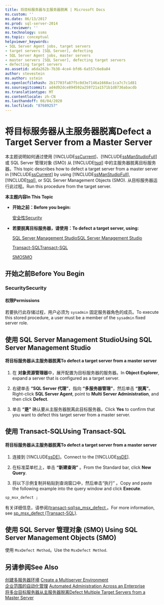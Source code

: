 ```yaml
---
title: 将目标服务器与主服务器脱离 | Microsoft Docs
ms.custom: ''
ms.date: 06/13/2017
ms.prod: sql-server-2014
ms.reviewer: ''
ms.technology: ssms
ms.topic: conceptual
helpviewer_keywords:
- SQL Server Agent jobs, target servers
- target servers [SQL Server], defecting
- SQL Server Agent jobs, master servers
- master servers [SQL Server], defecting target servers
- defecting target servers
ms.assetid: a6da262b-7b38-4ce4-bfd6-6a557c6e8a84
author: stevestein
ms.author: sstein
ms.openlocfilehash: 2b17703fa87f5c0d3e7146a1660ac1ca7c7c1d81
ms.sourcegitcommit: ad4d92dce894592a259721a1571b1d8736abacdb
ms.translationtype: MT
ms.contentlocale: zh-CN
ms.lasthandoff: 08/04/2020
ms.locfileid: "87689257"
---
```

# <a name="defect-a-target-server-from-a-master-server"></a><span data-ttu-id="b6a38-102">将目标服务器从主服务器脱离</span><span class="sxs-lookup"><span data-stu-id="b6a38-102">Defect a Target Server from a Master Server</span></span>
  <span data-ttu-id="b6a38-103">本主题说明如何通过使用 [!INCLUDE[ssCurrent](../../includes/sscurrent-md.md)]、[!INCLUDE[ssManStudioFull](../../includes/ssmanstudiofull-md.md)] 或 SQL Server 管理对象 (SMO) 从 [!INCLUDE[tsql](../../includes/tsql-md.md)] 中的主服务器脱离目标服务器。</span><span class="sxs-lookup"><span data-stu-id="b6a38-103">This topic describes how to defect a target server from a master server in [!INCLUDE[ssCurrent](../../includes/sscurrent-md.md)] by using [!INCLUDE[ssManStudioFull](../../includes/ssmanstudiofull-md.md)], [!INCLUDE[tsql](../../includes/tsql-md.md)], or SQL Server Management Objects (SMO).</span></span> <span data-ttu-id="b6a38-104">从目标服务器运行此过程。</span><span class="sxs-lookup"><span data-stu-id="b6a38-104">Run this procedure from the target server.</span></span>  
  
 <span data-ttu-id="b6a38-105">**本主题内容**</span><span class="sxs-lookup"><span data-stu-id="b6a38-105">**In This Topic**</span></span>  
  
-   <span data-ttu-id="b6a38-106">**开始之前：**</span><span class="sxs-lookup"><span data-stu-id="b6a38-106">**Before you begin:**</span></span>  
  
     [<span data-ttu-id="b6a38-107">安全性</span><span class="sxs-lookup"><span data-stu-id="b6a38-107">Security</span></span>](#Security)  
  
-   <span data-ttu-id="b6a38-108">**若要脱离目标服务器，请使用：**</span><span class="sxs-lookup"><span data-stu-id="b6a38-108">**To defect a target server, using:**</span></span>  
  
     [<span data-ttu-id="b6a38-109">SQL Server Management Studio</span><span class="sxs-lookup"><span data-stu-id="b6a38-109">SQL Server Management Studio</span></span>](#SSMSProcedure)  
  
     [<span data-ttu-id="b6a38-110">Transact-SQL</span><span class="sxs-lookup"><span data-stu-id="b6a38-110">Transact-SQL</span></span>](#TsqlProcedure)  
  
     [<span data-ttu-id="b6a38-111">SMO</span><span class="sxs-lookup"><span data-stu-id="b6a38-111">SMO</span></span>](#PowerShellProcedure)  
  
##  <a name="before-you-begin"></a><a name="BeforeYouBegin"></a> <span data-ttu-id="b6a38-112">开始之前</span><span class="sxs-lookup"><span data-stu-id="b6a38-112">Before You Begin</span></span>  
  
###  <a name="security"></a><a name="Security"></a> <span data-ttu-id="b6a38-113">Security</span><span class="sxs-lookup"><span data-stu-id="b6a38-113">Security</span></span>  
  
####  <a name="permissions"></a><a name="Permissions"></a> <span data-ttu-id="b6a38-114">权限</span><span class="sxs-lookup"><span data-stu-id="b6a38-114">Permissions</span></span>  
 <span data-ttu-id="b6a38-115">若要执行此存储过程，用户必须为 `sysadmin` 固定服务器角色的成员。</span><span class="sxs-lookup"><span data-stu-id="b6a38-115">To execute this stored procedure, a user must be a member of the `sysadmin` fixed server role.</span></span>  
  
##  <a name="using-sql-server-management-studio"></a><a name="SSMSProcedure"></a> <span data-ttu-id="b6a38-116">使用 SQL Server Management Studio</span><span class="sxs-lookup"><span data-stu-id="b6a38-116">Using SQL Server Management Studio</span></span>  
  
#### <a name="to-defect-a-target-server-from-a-master-server"></a><span data-ttu-id="b6a38-117">将目标服务器从主服务器脱离</span><span class="sxs-lookup"><span data-stu-id="b6a38-117">To defect a target server from a master server</span></span>  
  
1.  <span data-ttu-id="b6a38-118">在 **对象资源管理器**中，展开配置为目标服务器的服务器。</span><span class="sxs-lookup"><span data-stu-id="b6a38-118">In **Object Explorer**, expand a server that is configured as a target server.</span></span>  
  
2.  <span data-ttu-id="b6a38-119">右键单击 **“SQL Server 代理”**，指向 **“多服务器管理”**，然后单击 **“脱离”**。</span><span class="sxs-lookup"><span data-stu-id="b6a38-119">Right-click **SQL Server Agent**, point to **Multi Server Administration**, and then click **Defect**.</span></span>  
  
3.  <span data-ttu-id="b6a38-120">单击 **“是”** 确认要从主服务器脱离此目标服务器。</span><span class="sxs-lookup"><span data-stu-id="b6a38-120">Click **Yes** to confirm that you want to defect this target server from a master server.</span></span>  
  
##  <a name="using-transact-sql"></a><a name="TsqlProcedure"></a> <span data-ttu-id="b6a38-121">使用 Transact-SQL</span><span class="sxs-lookup"><span data-stu-id="b6a38-121">Using Transact-SQL</span></span>  
  
#### <a name="to-defect-a-target-server-from-a-master-server"></a><span data-ttu-id="b6a38-122">将目标服务器从主服务器脱离</span><span class="sxs-lookup"><span data-stu-id="b6a38-122">To defect a target server from a master server</span></span>  
  
1.  <span data-ttu-id="b6a38-123">连接到 [!INCLUDE[ssDE](../../includes/ssde-md.md)]。</span><span class="sxs-lookup"><span data-stu-id="b6a38-123">Connect to the [!INCLUDE[ssDE](../../includes/ssde-md.md)].</span></span>  
  
2.  <span data-ttu-id="b6a38-124">在标准菜单栏上，单击 **“新建查询”** 。</span><span class="sxs-lookup"><span data-stu-id="b6a38-124">From the Standard bar, click **New Query**.</span></span>  
  
3.  <span data-ttu-id="b6a38-125">将以下示例复制并粘贴到查询窗口中，然后单击“执行” 。</span><span class="sxs-lookup"><span data-stu-id="b6a38-125">Copy and paste the following example into the query window and click **Execute**.</span></span>  
  
```sql
sp_msx_defect ;  
```  
  
 <span data-ttu-id="b6a38-126">有关详细信息，请参阅[&#40;transact-sql&#41;sp_msx_defect ](/sql/relational-databases/system-stored-procedures/sp-msx-defect-transact-sql)。</span><span class="sxs-lookup"><span data-stu-id="b6a38-126">For more information, see [sp_msx_defect &#40;Transact-SQL&#41;](/sql/relational-databases/system-stored-procedures/sp-msx-defect-transact-sql).</span></span>  
  
##  <a name="using-sql-server-management-objects-smo"></a><a name="PowerShellProcedure"></a><span data-ttu-id="b6a38-127">使用 SQL Server 管理对象 (SMO) </span><span class="sxs-lookup"><span data-stu-id="b6a38-127">Using SQL Server Management Objects (SMO)</span></span>  
 <span data-ttu-id="b6a38-128">使用 `MsxDefect Method`。</span><span class="sxs-lookup"><span data-stu-id="b6a38-128">Use the `MsxDefect Method`.</span></span>  
  
## <a name="see-also"></a><span data-ttu-id="b6a38-129">另请参阅</span><span class="sxs-lookup"><span data-stu-id="b6a38-129">See Also</span></span>  
 <span data-ttu-id="b6a38-130">[创建多服务器环境](create-a-multiserver-environment.md) </span><span class="sxs-lookup"><span data-stu-id="b6a38-130">[Create a Multiserver Environment](create-a-multiserver-environment.md) </span></span>  
 <span data-ttu-id="b6a38-131">[企业范围的自动化管理](automated-administration-across-an-enterprise.md) </span><span class="sxs-lookup"><span data-stu-id="b6a38-131">[Automated Administration Across an Enterprise](automated-administration-across-an-enterprise.md) </span></span>  
 [<span data-ttu-id="b6a38-132">将多台目标服务器从主服务器脱离</span><span class="sxs-lookup"><span data-stu-id="b6a38-132">Defect Multiple Target Servers from a Master Server</span></span>](defect-multiple-target-servers-from-a-master-server.md)  
